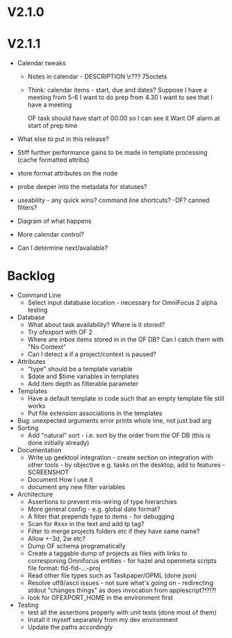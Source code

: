 # V2.1.0

# V2.1.1

- Calendar tweaks
    - Notes in calendar - DESCRIPTION \r??? 75octets
    - Think: calendar items - start, due and dates?
        Suppose I have a meeting from 5-6
        I want to do prep from 4.30
        I want to see that I have a meeting
        
        OF task should have start of 00:00 so I can see it
        Want OF alarm at start of prep time
        
- What else to put in this release?
- Stiff further performance gains to be made in template processing (cache formatted attribs)
- store format attributes on the node
- probe deeper into the metadata for statuses?
- useability - any quick wins? command line shortcuts? -DF? canned filters?
- Diagram of what happens
- More calendar control?
- Can I determine next/available?

# Backlog

- Command Line
    - Select input database location - necessary for OmniFocus 2 alpha testing
- Database
    - What about task availability? Where is it stored?
    - Try ofexport with OF 2
    - Where are inbox items stored in in the OF DB?
        Can I catch them with "No Context"
    - Can I detect a if a project/context is paused?
- Attributes
    - "type" should be a template variable
    - $date and $time variables in templates
    - Add item depth as filterable parameter
- Templates
    - Have a default template in code such that an empty template file still works
    - Put file extension associations in the templates
- Bug: unexpected arguments error prints whole line, not just bad arg
- Sorting
    - Add "natural" sort - i.e. sort by the order from the OF DB (this is done initially already)
- Documentation
    - Write up geektool integration - create section on integration with other tools - by objective e.g. tasks on the desktop, add to features - SCREENSHOT
    - Document How I use it
    - document any new filter variables
- Architecture
    - Assertions to prevent mis-wiring of type hierarchies
    - More general config - e.g. global date format?
    - A filter that prepends type to items - for debugging
    - Scan for #xxx in the text and add tp tag?
    - Filter to merge projects folders etc if they have same name?
    - Allow +-3d, 2w etc?
    - Dump OF schema programatically
    - Create a taggable dump of projects as files with links to corresponing Omnifocus entities - for hazel and openmeta scripts
        file format: fld-fld-…-proj
    - Read other file types such as Taskpaper/OPML (done json)
    - Resolve utf8/ascii issues - not sure what's going on - redirecting stdout "changes things" as does invocation from applescript?!?!?!
    - look for OFEXPORT_HOME in the environment first
- Testing
    - test all the assertions properly with unit tests (done most of them)
    - Install it myself separately from my dev environment
    - Update the paths accordingly
